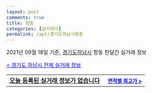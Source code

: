 ```yaml
---
layout: post
comments: true
title: 항동
categories: [실거래가]
permalink: /apt/경기도하남시항동
---
```


2021년 09월 18일 기준, <a href="/apt/경기도하남시">경기도하남시</a> 항동 한달간 실거래 정보

<a style="color: blue;" href="/apt/경기도하남시">< 경기도 하남시 전체 실거래 정보</a>
<!---- start ---->
<table>
  <tr>
    <td colspan="4" style="font-weight: bold;"><a href="/apt/경기도하남시항동{name_without_space}">오늘 등록된 실거래 정보가 없습니다</a> &nbsp;&nbsp;&nbsp; <a style="color: blue; font-size: smaller;" href="/apt/경기도하남시항동{name_without_space}">면적별 최고가 ></a></td>
  </tr>
    
</table>
<!---- end ---->
    